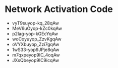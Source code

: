 # Network Activation Code
* vyT9suyop-kq_28qAw
* MeV6uOyop-kZc0kqAw
* p2lag-yop-kGEcYqAw
* woCoyuyop_ZzvKgqAw
* oVYXbuyop_Zzi7gqAw
* 1wS33-yop9JPje8qAw
* m7qxpeyop9IC_4oqAw
* JXsQbeyop9IC9icqAw